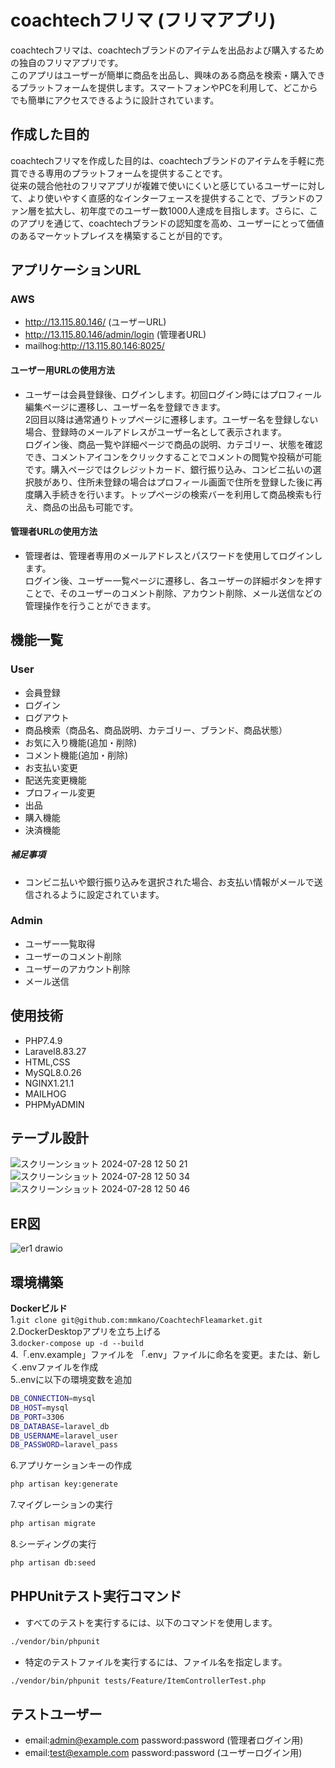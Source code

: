# coachtechフリマ (フリマアプリ)
coachtechフリマは、coachtechブランドのアイテムを出品および購入するための独自のフリマアプリです。<br>このアプリはユーザーが簡単に商品を出品し、興味のある商品を検索・購入できるプラットフォームを提供します。スマートフォンやPCを利用して、どこからでも簡単にアクセスできるように設計されています。


## 作成した目的  
coachtechフリマを作成した目的は、coachtechブランドのアイテムを手軽に売買できる専用のプラットフォームを提供することです。<br>従来の競合他社のフリマアプリが複雑で使いにくいと感じているユーザーに対して、より使いやすく直感的なインターフェースを提供することで、ブランドのファン層を拡大し、初年度でのユーザー数1000人達成を目指します。さらに、このアプリを通じて、coachtechブランドの認知度を高め、ユーザーにとって価値のあるマーケットプレイスを構築することが目的です。


## アプリケーションURL    

### AWS 
* http://13.115.80.146/ (ユーザーURL)
* http://13.115.80.146/admin/login (管理者URL)
* mailhog:http://13.115.80.146:8025/  

#### ユーザー用URLの使用方法
* ユーザーは会員登録後、ログインします。初回ログイン時にはプロフィール編集ページに遷移し、ユーザー名を登録できます。<br>2回目以降は通常通りトップページに遷移します。ユーザー名を登録しない場合、登録時のメールアドレスがユーザー名として表示されます。<br>ログイン後、商品一覧や詳細ページで商品の説明、カテゴリー、状態を確認でき、コメントアイコンをクリックすることでコメントの閲覧や投稿が可能です。購入ページではクレジットカード、銀行振り込み、コンビニ払いの選択肢があり、住所未登録の場合はプロフィール画面で住所を登録した後に再度購入手続きを行います。トップページの検索バーを利用して商品検索も行え、商品の出品も可能です。

#### 管理者URLの使用方法
* 管理者は、管理者専用のメールアドレスとパスワードを使用してログインします。<br>ログイン後、ユーザー一覧ページに遷移し、各ユーザーの詳細ボタンを押すことで、そのユーザーのコメント削除、アカウント削除、メール送信などの管理操作を行うことができます。

## 機能一覧

### User
* 会員登録
* ログイン
* ログアウト
* 商品検索（商品名、商品説明、カテゴリー、ブランド、商品状態）
* お気に入り機能(追加・削除)
* コメント機能(追加・削除)
* お支払い変更
* 配送先変更機能
* プロフィール変更
* 出品
* 購入機能
* 決済機能
  
##### 補足事項
* コンビニ払いや銀行振り込みを選択された場合、お支払い情報がメールで送信されるように設定されています。


### Admin
* ユーザー一覧取得
* ユーザーのコメント削除
* ユーザーのアカウント削除
* メール送信

	
## 使用技術
* PHP7.4.9
* Laravel8.83.27 
* HTML,CSS  
* MySQL8.0.26    
* NGINX1.21.1  
* MAILHOG  
* PHPMyADMIN  


## テーブル設計  
![スクリーンショット 2024-07-28 12 50 21](https://github.com/user-attachments/assets/1c4ba400-f630-4b08-800c-2b98b1bde866)
![スクリーンショット 2024-07-28 12 50 34](https://github.com/user-attachments/assets/eadc9e9c-a098-4964-a868-dfd8d66a76a0)
![スクリーンショット 2024-07-28 12 50 46](https://github.com/user-attachments/assets/fb3813c5-a39e-47d2-869c-2571718e98fe)


## ER図  
![er1 drawio](https://github.com/user-attachments/assets/d4af6ab2-9e8d-4196-991b-6dcaca23b030)


## 環境構築  

**Dockerビルド**  
1.`git clone git@github.com:mmkano/CoachtechFleamarket.git`  
2.DockerDesktopアプリを立ち上げる  
3.`docker-compose up -d --build`    
4.「.env.example」ファイルを 「.env」ファイルに命名を変更。または、新しく.envファイルを作成  
5..envに以下の環境変数を追加  
 ```bash
DB_CONNECTION=mysql      
DB_HOST=mysql    
DB_PORT=3306
DB_DATABASE=laravel_db  
DB_USERNAME=laravel_user   
DB_PASSWORD=laravel_pass
```    
6.アプリケーションキーの作成  
``` bash 
php artisan key:generate
```   
7.マイグレーションの実行  
```bash
php artisan migrate
```  
8.シーディングの実行 
``` bash
php artisan db:seed 
```     

## PHPUnitテスト実行コマンド
* すべてのテストを実行するには、以下のコマンドを使用します。<br>
``` bash
./vendor/bin/phpunit
```
* 特定のテストファイルを実行するには、ファイル名を指定します。<br>
``` bash
./vendor/bin/phpunit tests/Feature/ItemControllerTest.php
```


## テストユーザー
* email:admin@example.com  password:password (管理者ログイン用)
* email:test@example.com password:password (ユーザーログイン用)


